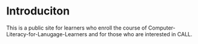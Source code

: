 # Introduciton
This is a public site for learners who enroll the course of Computer-Literacy-for-Lanugage-Learners and for those who are interested in CALL.

